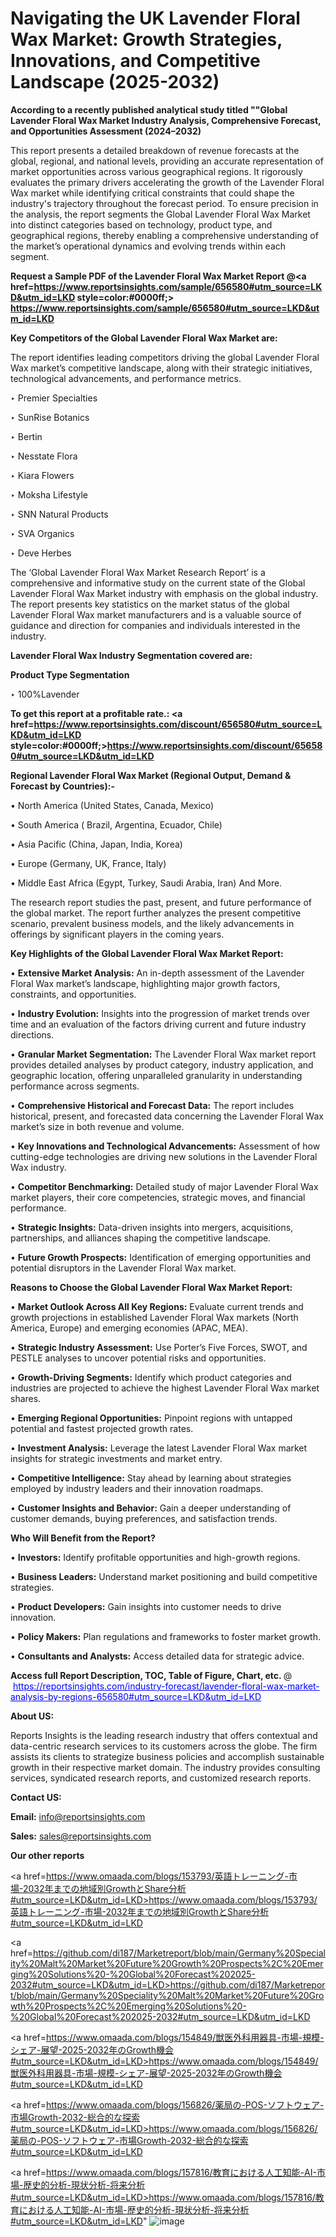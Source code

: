 # Navigating the UK Lavender Floral Wax Market: Growth Strategies, Innovations, and Competitive Landscape (2025-2032)

<strong>According to a recently published analytical study titled ""Global Lavender Floral Wax Market Industry Analysis, Comprehensive Forecast, and Opportunities Assessment (2024–2032)</strong>

This report presents a detailed breakdown of revenue forecasts at the global, regional, and national levels, providing an accurate representation of market opportunities across various geographical regions. It rigorously evaluates the primary drivers accelerating the growth of the Lavender Floral Wax market while identifying critical constraints that could shape the industry's trajectory throughout the forecast period. To ensure precision in the analysis, the report segments the Global Lavender Floral Wax Market into distinct categories based on technology, product type, and geographical regions, thereby enabling a comprehensive understanding of the market’s operational dynamics and evolving trends within each segment.

<strong>Request a Sample PDF of the Lavender Floral Wax Market Report </strong><strong>@<a href=https://www.reportsinsights.com/sample/656580#utm_source=LKD&utm_id=LKD style=color:#0000ff;> https://www.reportsinsights.com/sample/656580#utm_source=LKD&utm_id=LKD</a></strong></font>

<strong>Key Competitors of the Global Lavender Floral Wax Market are:</strong>

The report identifies leading competitors driving the global Lavender Floral Wax market’s competitive landscape, along with their strategic initiatives, technological advancements, and performance metrics.

‣ Premier Specialties

‣ SunRise Botanics

‣ Bertin

‣ Nesstate Flora

‣ Kiara Flowers

‣ Moksha Lifestyle

‣ SNN Natural Products

‣ SVA Organics

‣ Deve Herbes

The ‘Global Lavender Floral Wax Market Research Report’ is a comprehensive and informative study on the current state of the Global Lavender Floral Wax Market industry with emphasis on the global industry. The report presents key statistics on the market status of the global Lavender Floral Wax market manufacturers and is a valuable source of guidance and direction for companies and individuals interested in the industry.

<strong>Lavender Floral Wax Industry Segmentation covered are:</strong>

<strong>Product Type Segmentation</strong>

‣ 100%Lavender

<strong>To get this report at a profitable rate.: <a href=https://www.reportsinsights.com/discount/656580#utm_source=LKD&utm_id=LKD style=color:#0000ff;>https://www.reportsinsights.com/discount/656580#utm_source=LKD&utm_id=LKD</a></strong></font>

<strong>Regional Lavender Floral Wax Market (Regional Output, Demand &amp; Forecast by Countries):-</strong>

• North America (United States, Canada, Mexico)

• South America ( Brazil, Argentina, Ecuador, Chile)

• Asia Pacific (China, Japan, India, Korea)

• Europe (Germany, UK, France, Italy)

• Middle East Africa (Egypt, Turkey, Saudi Arabia, Iran) And More.

The research report studies the past, present, and future performance of the global market. The report further analyzes the present competitive scenario, prevalent business models, and the likely advancements in offerings by significant players in the coming years.

<strong>Key Highlights of the Global Lavender Floral Wax Market Report:</strong>

• <strong>Extensive Market Analysis:</strong> An in-depth assessment of the Lavender Floral Wax market’s landscape, highlighting major growth factors, constraints, and opportunities.

• <strong>Industry Evolution:</strong> Insights into the progression of market trends over time and an evaluation of the factors driving current and future industry directions.

• <strong>Granular Market Segmentation:</strong> The Lavender Floral Wax market report provides detailed analyses by product category, industry application, and geographic location, offering unparalleled granularity in understanding performance across segments.

• <strong>Comprehensive Historical and Forecast Data:</strong> The report includes historical, present, and forecasted data concerning the Lavender Floral Wax market’s size in both revenue and volume.

• <strong>Key Innovations and Technological Advancements:</strong> Assessment of how cutting-edge technologies are driving new solutions in the Lavender Floral Wax industry.

• <strong>Competitor Benchmarking:</strong> Detailed study of major Lavender Floral Wax market players, their core competencies, strategic moves, and financial performance.

• <strong>Strategic Insights:</strong> Data-driven insights into mergers, acquisitions, partnerships, and alliances shaping the competitive landscape.

• <strong>Future Growth Prospects:</strong> Identification of emerging opportunities and potential disruptors in the Lavender Floral Wax market.

<strong>Reasons to Choose the Global Lavender Floral Wax Market Report:</strong>

• <strong>Market Outlook Across All Key Regions:</strong> Evaluate current trends and growth projections in established Lavender Floral Wax markets (North America, Europe) and emerging economies (APAC, MEA).

• <strong>Strategic Industry Assessment:</strong> Use Porter’s Five Forces, SWOT, and PESTLE analyses to uncover potential risks and opportunities.

• <strong>Growth-Driving Segments:</strong> Identify which product categories and industries are projected to achieve the highest Lavender Floral Wax market shares.

• <strong>Emerging Regional Opportunities:</strong> Pinpoint regions with untapped potential and fastest projected growth rates.

• <strong>Investment Analysis:</strong> Leverage the latest Lavender Floral Wax market insights for strategic investments and market entry.

• <strong>Competitive Intelligence:</strong> Stay ahead by learning about strategies employed by industry leaders and their innovation roadmaps.

• <strong>Customer Insights and Behavior:</strong> Gain a deeper understanding of customer demands, buying preferences, and satisfaction trends.

<strong>Who Will Benefit from the Report?</strong>

• <strong>Investors:</strong> Identify profitable opportunities and high-growth regions.

• <strong>Business Leaders:</strong> Understand market positioning and build competitive strategies.

• <strong>Product Developers:</strong> Gain insights into customer needs to drive innovation.

• <strong>Policy Makers:</strong> Plan regulations and frameworks to foster market growth.

• <strong>Consultants and Analysts:</strong> Access detailed data for strategic advice.
</ul>
<strong>Access full Report Description, TOC, Table of Figure, Chart, etc. </strong>@  <a href=https://reportsinsights.com/industry-forecast/lavender-floral-wax-market-analysis-by-regions-656580#utm_source=LKD&utm_id=LKD style=color:#0000ff;>https://reportsinsights.com/industry-forecast/lavender-floral-wax-market-analysis-by-regions-656580#utm_source=LKD&utm_id=LKD</a></font>

<strong><strong>About US</strong>:</strong>

Reports Insights is the leading research industry that offers contextual and data-centric research services to its customers across the globe. The firm assists its clients to strategize business policies and accomplish sustainable growth in their respective market domain. The industry provides consulting services, syndicated research reports, and customized research reports.

<strong>Contact US:</strong>

<p class=""""><b>Email:</b> <a href=mailto:info@reportsinsights.com>info@reportsinsights.com</a></p>
<p class=""""><b>Sales:</b> <a href=mailto:sales@reportsinsights.com>sales@reportsinsights.com</a></p>

<strong>Our other reports</strong>

<a href=https://www.omaada.com/blogs/153793/英語トレーニング-市場-2032年までの地域別GrowthとShare分析#utm_source=LKD&utm_id=LKD>https://www.omaada.com/blogs/153793/英語トレーニング-市場-2032年までの地域別GrowthとShare分析#utm_source=LKD&utm_id=LKD</a>

<a href=https://github.com/di187/Marketreport/blob/main/Germany%20Speciality%20Malt%20Market%20Future%20Growth%20Prospects%2C%20Emerging%20Solutions%20-%20Global%20Forecast%202025-2032#utm_source=LKD&utm_id=LKD>https://github.com/di187/Marketreport/blob/main/Germany%20Speciality%20Malt%20Market%20Future%20Growth%20Prospects%2C%20Emerging%20Solutions%20-%20Global%20Forecast%202025-2032#utm_source=LKD&utm_id=LKD</a>

<a href=https://www.omaada.com/blogs/154849/獣医外科用器具-市場-規模-シェア-展望-2025-2032年のGrowth機会#utm_source=LKD&utm_id=LKD>https://www.omaada.com/blogs/154849/獣医外科用器具-市場-規模-シェア-展望-2025-2032年のGrowth機会#utm_source=LKD&utm_id=LKD</a>

<a href=https://www.omaada.com/blogs/156826/薬局の-POS-ソフトウェア-市場Growth-2032-総合的な探索#utm_source=LKD&utm_id=LKD>https://www.omaada.com/blogs/156826/薬局の-POS-ソフトウェア-市場Growth-2032-総合的な探索#utm_source=LKD&utm_id=LKD</a>

<a href=https://www.omaada.com/blogs/157816/教育における人工知能-AI-市場-歴史的分析-現状分析-将来分析#utm_source=LKD&utm_id=LKD>https://www.omaada.com/blogs/157816/教育における人工知能-AI-市場-歴史的分析-現状分析-将来分析#utm_source=LKD&utm_id=LKD</a>"
![image](https://github.com/user-attachments/assets/b606e670-f7aa-4368-a636-04f3248b5fc9)
